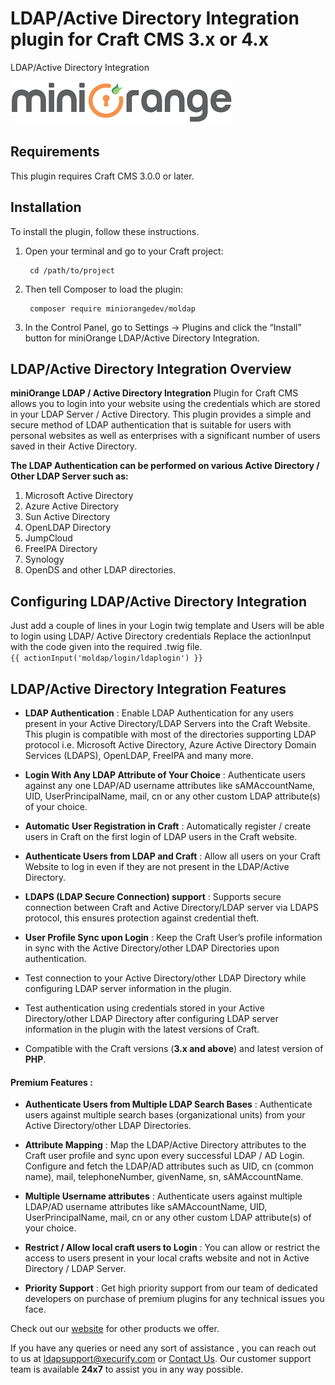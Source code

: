# LDAP/Active Directory Integration plugin for Craft CMS 3.x or 4.x

LDAP/Active Directory Integration

![Screenshot](resources/img/miniorange.png)

## Requirements

This plugin requires Craft CMS 3.0.0 or later.

## Installation

To install the plugin, follow these instructions.

1. Open your terminal and go to your Craft project:

        cd /path/to/project

2. Then tell Composer to load the plugin:

        composer require miniorangedev/moldap

3. In the Control Panel, go to Settings → Plugins and click the “Install” button for miniOrange LDAP/Active Directory Integration.

## LDAP/Active Directory Integration Overview

**miniOrange LDAP / Active Directory Integration** Plugin for Craft CMS allows you to login into your website using the credentials which are stored in your LDAP Server / Active Directory. 
This plugin provides a simple and secure method of LDAP authentication that is suitable for users with personal websites as well as enterprises with a significant number of users saved in their Active Directory.

**The LDAP Authentication can be performed on various Active Directory / Other LDAP Server such as:**
1. Microsoft Active Directory
2. Azure Active Directory
3. Sun Active Directory
4. OpenLDAP Directory
5. JumpCloud
6. FreeIPA Directory
7. Synology
8. OpenDS and other LDAP directories.

## Configuring LDAP/Active Directory Integration

Just add a couple of lines in your Login twig template and Users will be able to login using LDAP/ Active Directory credentials
Replace the actionInput with the code given into the required .twig file.<br>
```{{ actionInput('moldap/login/ldaplogin') }}```

## LDAP/Active Directory Integration Features

+ **LDAP Authentication** : Enable LDAP Authentication for any users present in your Active Directory/LDAP Servers into the Craft Website. This plugin is compatible with most of the directories supporting LDAP protocol i.e. Microsoft Active Directory, Azure Active Directory Domain Services (LDAPS), OpenLDAP, FreeIPA and many more.

+ **Login With Any LDAP Attribute of Your Choice** : Authenticate users against any one LDAP/AD username attributes like sAMAccountName, UID, UserPrincipalName, mail, cn or any other custom LDAP attribute(s) of your choice.
 
+ **Automatic User Registration in Craft** : Automatically register / create users in Craft on the first login of LDAP users in the Craft website.
 
+ **Authenticate Users from LDAP and Craft** : Allow all users on your Craft Website to log in even if they are not present in the LDAP/Active Directory.
 
+ **LDAPS (LDAP Secure Connection) support** : Supports secure connection between Craft and Active Directory/LDAP server via LDAPS protocol, this ensures protection against credential theft.
 
+ **User Profile Sync upon Login** : Keep the Craft User’s profile information in sync with the Active Directory/other LDAP Directories upon authentication.

+ Test connection to your Active Directory/other LDAP Directory while configuring LDAP server information in the plugin.

+ Test authentication using credentials stored in your Active Directory/other LDAP Directory after configuring LDAP server information in the plugin with the latest versions of Craft.

+ Compatible with the Craft versions (**3.x and above**) and latest version of **PHP**.

#### Premium Features : 
+ **Authenticate Users from Multiple LDAP Search Bases** : Authenticate users against multiple search bases (organizational units) from your Active Directory/other LDAP Directories.

+ **Attribute Mapping** : Map the LDAP/Active Directory attributes to the Craft user profile and sync upon every successful LDAP / AD Login. Configure and fetch the LDAP/AD attributes such as UID, cn (common name), mail, telephoneNumber, givenName, sn, sAMAccountName.

+ **Multiple Username attributes** :  Authenticate users against multiple LDAP/AD username attributes like sAMAccountName, UID, UserPrincipalName, mail, cn or any other custom LDAP attribute(s) of your choice.

+ **Restrict / Allow local craft users to Login** : You can allow or restrict the access to users present in your local crafts website and not in Active Directory / LDAP Server.

+ **Priority Support** : Get high priority support from our team of dedicated developers on purchase of premium plugins for any technical issues you face.
 
Check out our [website](miniorange.com) for other products we offer.
 
If you have any queries or need any sort of assistance , you can reach out to us at [ldapsupport@xecurify.com](ldapsupport@xecurify.com) or [Contact Us](https://www.miniorange.com/contact). Our customer support team is available **24x7** to assist you in any way possible.